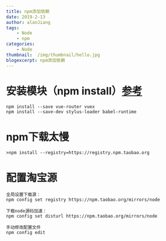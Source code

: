 ```yaml
---
title: npm添加依赖
date: 2019-2-13
author: alanJiang
tags:
    - Node
    - npm
categories:
    - Node
thumbnail:  /img/thumbnail/hello.jpg
blogexcerpt: npm添加依赖
---
```

# 安装模块（npm install）[参考](http://www.cnblogs.com/PeunZhang/p/5553574.html)
```
npm install --save vue-router vuex
npm install --save-dev stylus-loader babel-runtime
```


# npm下载太慢
```
>npm install --registry=https://registry.npm.taobao.org
```
# 配置淘宝源
```
全局设置下载源：
npm config set registry https://npm.taobao.org/mirrors/node

下载node源码加速：
npm config set disturl https://npm.taobao.org/mirrors/node 

手动修改配置文件
npm config edit
```
